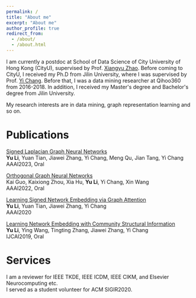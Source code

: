 ```yaml
---
permalink: /
title: "About me"
excerpt: "About me"
author_profile: true
redirect_from: 
  - /about/
  - /about.html
---
```


I am currently a postdoc at School of Data Science of City University of Hong Kong (CityU), supervised by Prof. [Xiangyu Zhao](https://zhaoxyai.github.io/). 
Before coming to CityU, I received my Ph.D from Jilin University, where I was supervised by Prof. [Yi Chang](http://www.yichang-cs.com/). 
Before that, I was a data mining researcher at Qihoo360 from 2016-2018. In addition, I received my Master's degree and Bachelor's degree from Jilin University.

My research interests are in data mining, graph representation learning and so on.

Publications
======
[Signed Laplacian Graph Neural Networks](http://liyu1990.github.io/files/paper2.pdf)    
**Yu Li**, Yuan Tian, Jiawei Zhang, Yi Chang, Meng Qu, Jian Tang, Yi Chang    
AAAI2023, Oral

[Orthogonal Graph Neural Networks](http://liyu1990.github.io/files/paper2.pdf)    
Kai Guo, Kaixiong Zhou, Xia Hu, **Yu Li**, Yi Chang, Xin Wang    
AAAI2022, Oral    

[Learning Signed Network Embedding via Graph Attention](http://liyu1990.github.io/files/paper2.pdf)    
**Yu Li**, Yuan Tian, Jiawei Zhang, Yi Chang    
AAAI2020    

[Learning Network Embedding with Community Structural Information](http://liyu1990.github.io/files/paper2.pdf)    
**Yu Li**, Ying Wang, Tingting Zhang, Jiawei Zhang, Yi Chang    
IJCAI2019, Oral    

Services
======
I am a reviewer for IEEE TKDE, IEEE ICDM, IEEE CIKM, and Elsevier Neurocomputing etc.     
I served as a student volunteer for ACM SIGIR2020.
